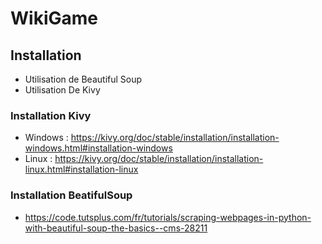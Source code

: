 # WikiGame

## Installation

* Utilisation de Beautiful Soup
* Utilisation De Kivy

### Installation Kivy

* Windows : https://kivy.org/doc/stable/installation/installation-windows.html#installation-windows
* Linux : https://kivy.org/doc/stable/installation/installation-linux.html#installation-linux

### Installation BeatifulSoup

* https://code.tutsplus.com/fr/tutorials/scraping-webpages-in-python-with-beautiful-soup-the-basics--cms-28211